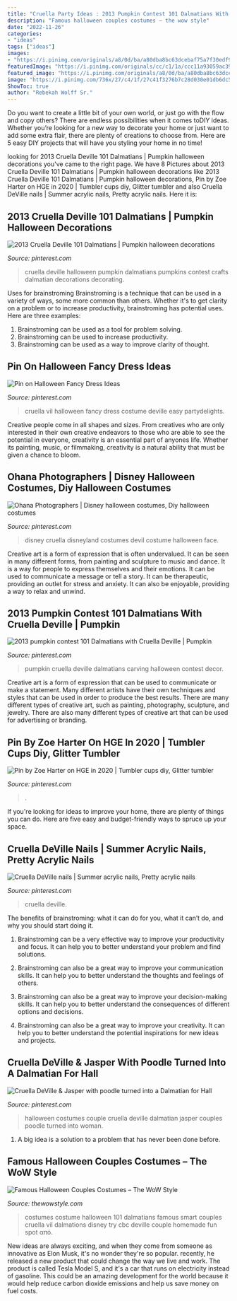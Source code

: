 ```yaml
---
title: "Cruella Party Ideas : 2013 Pumpkin Contest 101 Dalmatians With Cruella Deville"
description: "Famous halloween couples costumes – the wow style"
date: "2022-11-26"
categories:
- "ideas"
tags: ["ideas"]
images:
- "https://i.pinimg.com/originals/a8/0d/ba/a80dba8bc63dcebaf75a7f30edf9e484.jpg"
featuredImage: "https://i.pinimg.com/originals/cc/c1/1a/ccc11a93059ac39a28a545cf2d700528.jpg"
featured_image: "https://i.pinimg.com/originals/a8/0d/ba/a80dba8bc63dcebaf75a7f30edf9e484.jpg"
image: "https://i.pinimg.com/736x/27/c4/1f/27c41f3276b7c28d030e01db6dc55f88.jpg"
ShowToc: true
author: "Rebekah Wolff Sr."
---
```



Do you want to create a little bit of your own world, or just go with the flow and copy others? There are endless possibilities when it comes toDIY ideas. Whether you’re looking for a new way to decorate your home or just want to add some extra flair, there are plenty of creations to choose from. Here are 5 easy DIY projects that will have you styling your home in no time!

	

		
looking for 2013 Cruella Deville 101 Dalmatians | Pumpkin halloween decorations you've came to the right page. We have 8 Pictures about 2013 Cruella Deville 101 Dalmatians | Pumpkin halloween decorations like 2013 Cruella Deville 101 Dalmatians | Pumpkin halloween decorations, Pin by Zoe Harter on HGE in 2020 | Tumbler cups diy, Glitter tumbler and also Cruella DeVille nails | Summer acrylic nails, Pretty acrylic nails. Here it is:
		
    
## 2013 Cruella Deville 101 Dalmatians | Pumpkin Halloween Decorations

<img loading=lazy src="https://i.pinimg.com/originals/3e/d7/97/3ed797fdb127749f7e60586003aaf548.jpg" onerror="this.onerror=null;this.src='https://tse2.mm.bing.net/th?id=OIP.t88Fle6yBfQBFtBObZlAewHaJ4&amp;pid=15.1';" alt="2013 Cruella Deville 101 Dalmatians | Pumpkin halloween decorations">

_Source: pinterest.com_

>cruella deville halloween pumpkin dalmatians pumpkins contest crafts dalmatian decorations decorating. 

	

Uses for brainstroming
Brainstroming is a technique that can be used in a variety of ways, some more common than others. Whether it's to get clarity on a problem or to increase productivity, brainstroming has potential uses. Here are three examples: 

1) Brainstroming can be used as a tool for problem solving.
2) Brainstroming can be used to increase productivity.
3) Brainstroming can be used as a way to improve clarity of thought.

    
## Pin On Halloween Fancy Dress Ideas

<img loading=lazy src="https://i.pinimg.com/736x/27/c4/1f/27c41f3276b7c28d030e01db6dc55f88.jpg" onerror="this.onerror=null;this.src='https://tse4.mm.bing.net/th?id=OIP.P91bTiVxNLRkzHZVRY_r1wHaJ4&amp;pid=15.1';" alt="Pin on Halloween Fancy Dress Ideas">

_Source: pinterest.com_

>cruella vil halloween fancy dress costume deville easy partydelights. 

	

Creative people come in all shapes and sizes. From creatives who are only interested in their own creative endeavors to those who are able to see the potential in everyone, creativity is an essential part of anyones life. Whether its painting, music, or filmmaking, creativity is a natural ability that must be given a chance to bloom.

    
## Ohana Photographers | Disney Halloween Costumes, Diy Halloween Costumes

<img loading=lazy src="https://i.pinimg.com/originals/44/b8/ea/44b8ead9b1aff8177b7af0268ad35ed3.png" onerror="this.onerror=null;this.src='https://tse3.mm.bing.net/th?id=OIP.QubUJhHaUYDWZyzD89r7VgHaLN&amp;pid=15.1';" alt="Ohana Photographers | Disney halloween costumes, Diy halloween costumes">

_Source: pinterest.com_

>disney cruella disneyland costumes devil costume halloween face. 

	

Creative art is a form of expression that is often undervalued. It can be seen in many different forms, from painting and sculpture to music and dance. It is a way for people to express themselves and their emotions. It can be used to communicate a message or tell a story. It can be therapeutic, providing an outlet for stress and anxiety. It can also be enjoyable, providing a way to relax and unwind.

    
## 2013 Pumpkin Contest 101 Dalmatians With Cruella Deville | Pumpkin

<img loading=lazy src="https://i.pinimg.com/originals/cc/c1/1a/ccc11a93059ac39a28a545cf2d700528.jpg" onerror="this.onerror=null;this.src='https://tse1.mm.bing.net/th?id=OIP.qfHBr-V_55E9aGCxuntATwHaJ4&amp;pid=15.1';" alt="2013 pumpkin contest 101 Dalmatians with Cruella Deville | Pumpkin">

_Source: pinterest.com_

>pumpkin cruella deville dalmatians carving halloween contest decor. 

	

Creative art is a form of expression that can be used to communicate or make a statement. Many different artists have their own techniques and styles that can be used in order to produce the best results. There are many different types of creative art, such as painting, photography, sculpture, and jewelry. There are also many different types of creative art that can be used for advertising or branding.

    
## Pin By Zoe Harter On HGE In 2020 | Tumbler Cups Diy, Glitter Tumbler

<img loading=lazy src="https://i.pinimg.com/736x/f2/bf/19/f2bf19143d81ac234cb8322235c8e7c6.jpg" onerror="this.onerror=null;this.src='https://tse4.mm.bing.net/th?id=OIP.WZYzD70-evFlsaDvMXpVYwHaNK&amp;pid=15.1';" alt="Pin by Zoe Harter on HGE in 2020 | Tumbler cups diy, Glitter tumbler">

_Source: pinterest.com_

>. 

	

If you're looking for ideas to improve your home, there are plenty of things you can do. Here are five easy and budget-friendly ways to spruce up your space.

    
## Cruella DeVille Nails | Summer Acrylic Nails, Pretty Acrylic Nails

<img loading=lazy src="https://i.pinimg.com/originals/a8/0d/ba/a80dba8bc63dcebaf75a7f30edf9e484.jpg" onerror="this.onerror=null;this.src='https://tse3.mm.bing.net/th?id=OIP.lXGd4QY2rDFfKXzahlbXrQHaJ4&amp;pid=15.1';" alt="Cruella DeVille nails | Summer acrylic nails, Pretty acrylic nails">

_Source: pinterest.com_

>cruella deville. 

	

The benefits of brainstroming: what it can do for you, what it can’t do, and why you should start doing it.
1. Brainstroming can be a very effective way to improve your productivity and focus. It can help you to better understand your problem and find solutions.
2. Brainstroming can also be a great way to improve your communication skills. It can help you to better understand the thoughts and feelings of others.

3. Brainstroming can also be a great way to improve your decision-making skills. It can help you to better understand the consequences of different options and decisions.

4. Brainstroming can also be a great way to improve your creativity. It can help you to better understand the potential inspirations for new ideas and projects.

    
## Cruella DeVille &amp; Jasper With Poodle Turned Into A Dalmatian For Hall

<img loading=lazy src="https://i.pinimg.com/736x/12/73/7d/12737ddbfb8a89639939a8f2b08f3306--couple-halloween-costumes-halloween-.jpg" onerror="this.onerror=null;this.src='https://tse1.mm.bing.net/th?id=OIP.R7MuxpaWayTE2CfClnjOlwHaNL&amp;pid=15.1';" alt="Cruella DeVille &amp; Jasper with poodle turned into a Dalmatian for Hall">

_Source: pinterest.com_

>halloween costumes couple cruella deville dalmatian jasper couples poodle turned into woman. 

	

1. A big idea is a solution to a problem that has never been done before.

    
## Famous Halloween Couples Costumes – The WoW Style

<img loading=lazy src="http://thewowstyle.com/wp-content/uploads/2014/10/Cruella-de-Vil-and-Spot-From-101-Dalmatians.jpg" onerror="this.onerror=null;this.src='https://tse3.mm.bing.net/th?id=OIP.m5ds_0_O6o8JNOQurl5_QgHaHV&amp;pid=15.1';" alt="Famous Halloween Couples Costumes – The WoW Style">

_Source: thewowstyle.com_

>costumes costume halloween 101 dalmatians famous smart couples cruella vil dalmations disney try cbc deville couple homemade fun spot από. 

	

New ideas are always exciting, and when they come from someone as innovative as Elon Musk, it's no wonder they're so popular. recently, he released a new product that could change the way we live and work. The product is called Tesla Model S, and it's a car that runs on electricity instead of gasoline. This could be an amazing development for the world because it would help reduce carbon dioxide emissions and help us save money on fuel costs.

